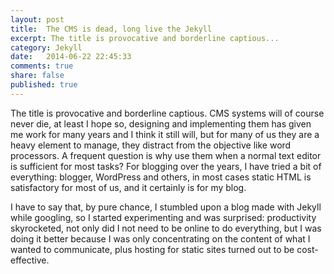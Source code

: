 ```yaml
---
layout: post
title:  The CMS is dead, long live the Jekyll
excerpt: The title is provocative and borderline captious...
category: Jekyll
date:   2014-06-22 22:45:33
comments: true
share: false
published: true
---
```


The title is provocative and borderline captious. CMS systems will of course never die, at least I hope so, designing and implementing them has given me work for many years and I think it still will, but for many of us they are a heavy element to manage, they distract from the objective like word processors. A frequent question is why use them when a normal text editor is sufficient for most tasks? For blogging over the years, I have tried a bit of everything: blogger, WordPress and others, in most cases static HTML is satisfactory for most of us, and it certainly is for my blog.

I have to say that, by pure chance, I stumbled upon a blog made with Jekyll while googling, so I started experimenting and was surprised: productivity skyrocketed, not only did I not need to be online to do everything, but I was doing it better because I was only concentrating on the content of what I wanted to communicate, plus hosting for static sites turned out to be cost-effective.